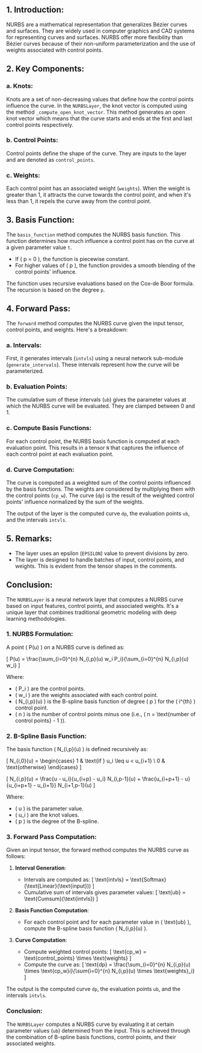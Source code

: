 
## 1. Introduction:
NURBS are a mathematical representation that generalizes Bézier curves and surfaces. They are widely used in computer graphics and CAD systems for representing curves and surfaces. NURBS offer more flexibility than Bézier curves because of their non-uniform parameterization and the use of weights associated with control points.

## 2. Key Components:
### a. Knots:
Knots are a set of non-decreasing values that define how the control points influence the curve. In the `NURBSLayer`, the knot vector is computed using the method `_compute_open_knot_vector`. This method generates an open knot vector which means that the curve starts and ends at the first and last control points respectively.

### b. Control Points:
Control points define the shape of the curve. They are inputs to the layer and are denoted as `control_points`.

### c. Weights:
Each control point has an associated weight (`weights`). When the weight is greater than 1, it attracts the curve towards the control point, and when it's less than 1, it repels the curve away from the control point.

## 3. Basis Function:
The `basis_function` method computes the NURBS basis function. This function determines how much influence a control point has on the curve at a given parameter value `t`.

- If \( p = 0 \), the function is piecewise constant.
- For higher values of \( p \), the function provides a smooth blending of the control points' influence.

The function uses recursive evaluations based on the Cox-de Boor formula. The recursion is based on the degree `p`.

## 4. Forward Pass:
The `forward` method computes the NURBS curve given the input tensor, control points, and weights. Here's a breakdown:

### a. Intervals:
First, it generates intervals (`intvls`) using a neural network sub-module (`generate_intervals`). These intervals represent how the curve will be parameterized.

### b. Evaluation Points:
The cumulative sum of these intervals (`ub`) gives the parameter values at which the NURBS curve will be evaluated. They are clamped between 0 and 1.

### c. Compute Basis Functions:
For each control point, the NURBS basis function is computed at each evaluation point. This results in a tensor `N` that captures the influence of each control point at each evaluation point.

### d. Curve Computation:
The curve is computed as a weighted sum of the control points influenced by the basis functions. The weights are considered by multiplying them with the control points (`cp_w`). The curve (`dp`) is the result of the weighted control points' influence normalized by the sum of the weights.

The output of the layer is the computed curve `dp`, the evaluation points `ub`, and the intervals `intvls`.

## 5. Remarks:
- The layer uses an epsilon (`EPSILON`) value to prevent divisions by zero.
- The layer is designed to handle batches of input, control points, and weights. This is evident from the tensor shapes in the comments.

## Conclusion:
The `NURBSLayer` is a neural network layer that computes a NURBS curve based on input features, control points, and associated weights. It's a unique layer that combines traditional geometric modeling with deep learning methodologies.



### 1. NURBS Formulation:

A point \( P(u) \) on a NURBS curve is defined as:

\[
P(u) = \frac{\sum_{i=0}^{n} N_{i,p}(u) w_i P_i}{\sum_{i=0}^{n} N_{i,p}(u) w_i}
\]

Where:
- \( P_i \) are the control points.
- \( w_i \) are the weights associated with each control point.
- \( N_{i,p}(u) \) is the B-spline basis function of degree \( p \) for the \( i^{th} \) control point.
- \( n \) is the number of control points minus one (i.e., \( n = \text{number of control points} - 1 \)).

### 2. B-Spline Basis Function:

The basis function \( N_{i,p}(u) \) is defined recursively as:

\[
N_{i,0}(u) = \begin{cases} 
1 & \text{if } u_i \leq u < u_{i+1} \\
0 & \text{otherwise}
\end{cases}
\]

\[
N_{i,p}(u) = \frac{u - u_i}{u_{i+p} - u_i} N_{i,p-1}(u) + \frac{u_{i+p+1} - u}{u_{i+p+1} - u_{i+1}} N_{i+1,p-1}(u)
\]

Where:
- \( u \) is the parameter value.
- \( u_i \) are the knot values.
- \( p \) is the degree of the B-spline.

### 3. Forward Pass Computation:

Given an input tensor, the forward method computes the NURBS curve as follows:

1. **Interval Generation**:
   - Intervals are computed as:
     \[
     \text{intvls} = \text{Softmax}(\text{Linear}(\text{input}))
     \]
   - Cumulative sum of intervals gives parameter values:
     \[
     \text{ub} = \text{Cumsum}(\text{intvls})
     \]

2. **Basis Function Computation**:
   - For each control point and for each parameter value in \( \text{ub} \), compute the B-spline basis function \( N_{i,p}(u) \).

3. **Curve Computation**:
   - Compute weighted control points:
     \[
     \text{cp\_w} = \text{control\_points} \times \text{weights}
     \]
   - Compute the curve as:
     \[
     \text{dp} = \frac{\sum_{i=0}^{n} N_{i,p}(u) \times \text{cp\_w}_i}{\sum_{i=0}^{n} N_{i,p}(u) \times \text{weights}_i}
     \]

The output is the computed curve `dp`, the evaluation points `ub`, and the intervals `intvls`.

### Conclusion:
The `NURBSLayer` computes a NURBS curve by evaluating it at certain parameter values (`ub`) determined from the input. This is achieved through the combination of B-spline basis functions, control points, and their associated weights.